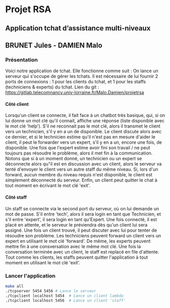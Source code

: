 # Projet RSA 

## Application tchat d’assistance multi-niveaux

## BRUNET Jules - DAMIEN Malo

### Présentation

Voici notre application de tchat. Elle fonctionne comme suit : 
On lance un serveur qui s'occupe de gérer les tchats. Il est nécessaire de lui fournir 2 ports de connexions : 1 pour les clients du tchat, et 1 pour les staffs (techniciens & experts) du tchat.
Lien du git : https://gitlab.telecomnancy.univ-lorraine.fr/Malo.Damien/projetrsa

#### Côté client

Lorsqu'un client se connecte, il fait face à un chatbot très basique, qui, si on lui donne un mot clé qu'il connait, affiche une réponse (liste disponible avec le mot clé 'help').
S'il ne reconnait pas le mot clé, alors il transmet le client vers un technicien, s'il y en a un de disponible. Le client discute alors avec ce dernier, et si le technicien estime qu'il n'est pas en mesure d'aider le client, il peut le forwarder vers un expert, s'il y en a un, encore une fois, de disponible.
Une fois que l'expert estime avoir fini son travail / ne peut toujours pas résoudre le problème, alors il met fin à la communication.
Notons que si à un moment donné, un technicien ou un expert se déconnecte alors qu"il est en discussion avec un client, alors le serveur va tenté d'envoyer le client vers un autre staff du même niveau.
Si, lors d'un forward, aucun membre du niveau requis n'est disponible, le client est simplement déconnecté du serveur.
Enfin, un client peut quitter le chat à tout moment en écrivant le mot clé 'exit'.

#### Côté staff

Un staff se connecte via le second port du serveur, où on lui demande un mot de passe. S'il entre 'tech', alors il sera login en tant que Technicien, et s'il entre 'expert', il sera login en tant qu'Expert. Une fois connecté, il est placé en attente, et le serveur le préviendra dès qu'un client lui sera assigné. Une fois un client trouvé, il peut discuter avec lui pour tenter de résoudre son problème. Les techniciens peuvent forward un client vers un expert en utilisant le mot clé 'forward'. De même, les experts peuvent mettre fin à une consversation avec le même mot clé.
Une fois la conversation terminée avec un client, le staff est replacé en file d'attente. 
Tout comme les clients, les staffs peuvent quitter l'application à tout moment en utilisant le mot clé 'exit'.

### Lancer l'application

```bash
make all
./tcpserver 5454 5456 # Lance le serveur 
./tcpclient localhost 5454  # Lance un client lambda
./tcpclient localhost 5456  # Lance un client 'staff'
```